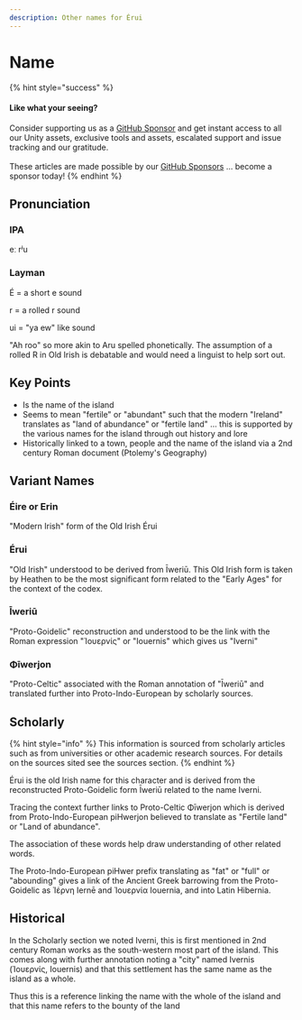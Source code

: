 ```yaml
---
description: Other names for Érui
---
```


# Name

{% hint style="success" %}
#### Like what your seeing?

Consider supporting us as a [GitHub Sponsor](../../../../../../../company/become-a-sponsor.md) and get instant access to all our Unity assets, exclusive tools and assets, escalated support and issue tracking and our gratitude.\
\
These articles are made possible by our [GitHub Sponsors](https://github.com/sponsors/heathen-engineering) ... become a sponsor today!
{% endhint %}

## Pronunciation

### IPA

eː rʲu

### Layman

É = a short e sound

r = a rolled r sound

ui = "ya ew" like sound

"Ah roo" so more akin to Aru spelled phonetically. The assumption of a rolled R in Old Irish is debatable and would need a linguist to help sort out.

## Key Points

* Is the name of the island
* Seems to mean "fertile" or "abundant" such that the modern "Ireland" translates as "land of abundance" or "fertile land" ... this is supported by the various names for the island through out history and lore
* Historically linked to a town, people and the name of the island via a 2nd century Roman document (Ptolemy's Geography)

## Variant Names

### Éire or Erin

"Modern Irish" form of the Old Irish Érui

### Érui

"Old Irish" understood to be derived from Īweriū. This Old Irish form is taken by Heathen to be the most significant form related to the "Early Ages" for the context of the codex.

### Īweriū

"Proto-Goidelic" reconstruction and understood to be the link with the Roman expression "Ἰουερνίς" or "Iouernis" which gives us "Iverni"

### Φīwerjon

"Proto-Celtic" associated with the Roman annotation of "Īweriū" and translated further into Proto-Indo-European by scholarly sources.



## Scholarly

{% hint style="info" %}
This information is sourced from scholarly articles such as from universities or other academic research sources. For details on the sources sited see the sources section.
{% endhint %}

Érui is the old Irish name for this character and is derived from the reconstructed Proto-Goidelic form Īweriū related to the name Iverni.

Tracing the context further links to Proto-Celtic Φīwerjon which is derived from Proto-Indo-European piHwerjon believed to translate as "Fertile land" or "Land of abundance".

The association of these words help draw understanding of other related words.

The Proto-Indo-European piHwer prefix translating as "fat" or "full" or "abounding" gives a link of the Ancient Greek barrowing from the Proto-Goidelic as Ἰέρνη Iernē and Ἰουερνία Iouernia, and into Latin Hibernia.

## Historical

In the Scholarly section we noted Iverni, this is first mentioned in 2nd century Roman works as the south-western most part of the island. This comes along with further annotation noting a "city" named Ivernis (Ἰουερνίς, Iouernis) and that this settlement has the same name as the island as a whole.

Thus this is a reference linking the name with the whole of the island and that this name refers to the bounty of the land

